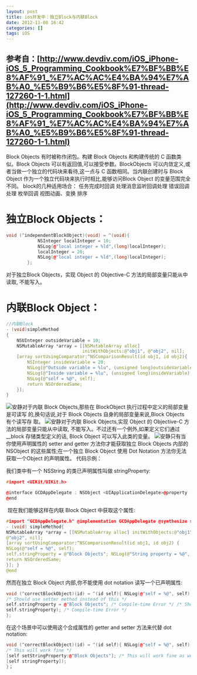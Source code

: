 ```yaml
---
layout: post
title: ios开发中：独立Block与内联Block
date: 2012-11-08 16:42
categories: []
tags: iOS
---
```

## 参考自：[http://www.devdiv.com/iOS_iPhone-iOS_5_Programming_Cookbook%E7%BF%BB%E8%AF%91_%E7%AC%AC%E4%BA%94%E7%AB%A0_%E5%B9%B6%E5%8F%91-thread-127260-1-1.html](http://www.devdiv.com/iOS_iPhone-iOS_5_Programming_Cookbook%E7%BF%BB%E8%AF%91_%E7%AC%AC%E4%BA%94%E7%AB%A0_%E5%B9%B6%E5%8F%91-thread-127260-1-1.html)


Block Objects 有时被称作闭包。构建 Block Objects 和构建传统的 C 函数类似。Block Objects 可以有返回值,可以接受参数。BlockObjects 可以内敛定义,或者当做一个独立的代码块来看待,这一点与 C 函数相同。当内联创建时与 Block Object 作为一个独立代码块来执行时相比,能够访问Block
 Object 的变量范围完全不同。
block的几种适用场合：
任务完成时回调
处理消息监听回调处理
错误回调处理
枚举回调
视图动画、变换
排序

# 独立Block Objects：


```cpp
void (^independentBlockObject)(void) = ^(void){
            NSInteger localInteger = 10;
            NSLog(@"local integer = %ld",(long)localInteger);
            localInteger = 20;
            NSLog(@"local integer = %ld",(long)localInteger);
        };
```


对于独立Block Objects，实现 Object 的 Objective-C 方法的局部变量只能从中读取,
不能写入。

# 内联Block Object：



```cpp
//内联Block
- (void)simpleMethod
{
    NSUInteger outsideVariable = 10;
    NSMutableArray *array = [[NSMutableArray alloc]
                             initWithObjects:@"obj1", @"obj2", nil];
    [array sortUsingComparator:^NSComparisonResult(id obj1, id obj2){
        NSInteger insideVariable = 20;
        NSLog(@"Outside variable = %lu", (unsigned long)outsideVariable); //在这个Block里不能使outsideVariable的值变化，如果要改变outsideVariable，可以在定义outsideVariable时加上__block存储类的前缀
        NSLog(@"Inside variable = %lu", (unsigned long)insideVariable);
        NSLog(@"self = %@", self);
        return NSOrderedSame;
    }];
}
```




![安静](http://static.blog.csdn.net/xheditor/xheditor_emot/default/quiet.gif)对于内联 Block Objects,那些在 BlockObject 执行过程中定义的局部变量是可读写
的,换句话说,对于 Block Objects 自身的局部变量来说,Block Objects 有个读写存
取。
![安静](http://static.blog.csdn.net/xheditor/xheditor_emot/default/quiet.gif)对于内联 Block Objects,实现 Object 的 Objective-C 方法的局部变量只能从中读取,
不能写入。不过还有一个例外,如果定义它们通过 __block 存储类型定义的话,
Block Object 可以写入此类的变量。
![安静](http://static.blog.csdn.net/xheditor/xheditor_emot/default/quiet.gif)只有当你使用声明属性的 setter and getter 方法你才能获取独立 Block Objects 内部的
NSObject 的这些属性;在一个独立 Block Object 使用 Dot Notation 方法你无法获取一个Object 的声明属性。
代码示例：

我们类中有一个 NSString 的类已声明属性叫做 stringProperty:


```cpp
#import <UIKit/UIKit.h>

@interface GCDAppDelegate : NSObject <UIApplicationDelegate>@property (nonatomic, strong) NSString *stringProperty;
@end


```
 现在我们能够这样在内联 Block Object 中获取这个属性:


```cpp
#import "GCDAppDelegate.h" @implementation GCDAppDelegate @synthesize stringProperty;
- (void) simpleMethod{
NSMutableArray *array = [[NSMutableArray alloc] initWithObjects:@"obj1",
@"obj2", nil];
[array sortUsingComparator:^NSComparisonResult(id obj1, id obj2) {
NSLog(@"self = %@", self);
self.stringProperty = @"Block Objects"; NSLog(@"String property = %@", self.stringProperty); /* Return value for our block object */
return NSOrderedSame;
}]; }
@end
```


然而在独立 Block Object 内部,你不能使用 dot notation 读写一个已声明属性:


```cpp
void (^correctBlockObject)(id) = ^(id self){ NSLog(@"self = %@", self);
/* Should use setter method instead of this */
self.stringProperty = @"Block Objects"; /* Compile-time Error */ /* Should use getter method instead of this */ NSLog(@"self.stringProperty = %@",
self.stringProperty); /* Compile-time Error */
};
```


在这个场景中可以使用这个合成属性的 getter and setter 方法来代替 dot notation:


```cpp
void (^correctBlockObject)(id) = ^(id self){ NSLog(@"self = %@", self);
/* This will work fine */
[self setStringProperty:@"Block Objects"]; /* This will work fine as well */ NSLog(@"self.stringProperty = %@",
[self stringProperty]);
}；




```
